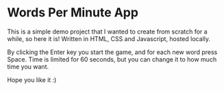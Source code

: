 # Words Per Minute App

This is a simple demo project that I wanted to create from scratch for a while, so here it is!
Written in HTML, CSS and Javascript, hosted locally.

By clicking the Enter key you start the game, and for each new word press Space.
Time is limited for 60 seconds, but you can change it to how much time you want.

Hope you like it :)

